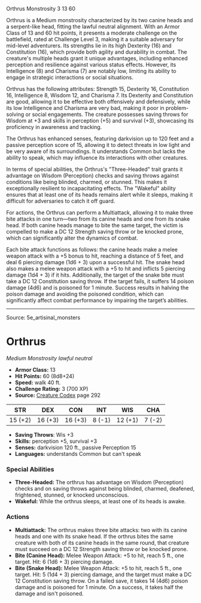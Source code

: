 <MonsterName/>Orthrus</MonsterName>
<CreatureType/>Monstrosity</CreatureType>
<CR/>3</CR>
<AC/>13</AC>
<HP/>60</HP>
<summary>Orthrus is a Medium monstrosity characterized by its two canine heads and a serpent-like head, fitting the lawful neutral alignment. With an Armor Class of 13 and 60 hit points, it presents a moderate challenge on the battlefield, rated at Challenge Level 3, making it a suitable adversary for mid-level adventurers. Its strengths lie in its high Dexterity (16) and Constitution (16), which provide both agility and durability in combat. The creature's multiple heads grant it unique advantages, including enhanced perception and resilience against various status effects. However, its Intelligence (8) and Charisma (7) are notably low, limiting its ability to engage in strategic interactions or social situations.</summary>

<detail>

Orthrus has the following attributes: Strength 15, Dexterity 16, Constitution 16, Intelligence 8, Wisdom 12, and Charisma 7. Its Dexterity and Constitution are good, allowing it to be effective both offensively and defensively, while its low Intelligence and Charisma are very bad, making it poor in problem-solving or social engagements. The creature possesses saving throws for Wisdom at +3 and skills in perception (+5) and survival (+3), showcasing its proficiency in awareness and tracking.

The Orthrus has enhanced senses, featuring darkvision up to 120 feet and a passive perception score of 15, allowing it to detect threats in low light and be very aware of its surroundings. It understands Common but lacks the ability to speak, which may influence its interactions with other creatures.

In terms of special abilities, the Orthrus's "Three-Headed" trait grants it advantage on Wisdom (Perception) checks and saving throws against conditions like being blinded, charmed, or stunned. This makes it exceptionally resilient to incapacitating effects. The "Wakeful" ability ensures that at least one of its heads remains alert while it sleeps, making it difficult for adversaries to catch it off guard.

For actions, the Orthrus can perform a Multiattack, allowing it to make three bite attacks in one turn—two from its canine heads and one from its snake head. If both canine heads manage to bite the same target, the victim is compelled to make a DC 12 Strength saving throw or be knocked prone, which can significantly alter the dynamics of combat.

Each bite attack functions as follows: the canine heads make a melee weapon attack with a +5 bonus to hit, reaching a distance of 5 feet, and deal 6 piercing damage (1d6 + 3) upon a successful hit. The snake head also makes a melee weapon attack with a +5 to hit and inflicts 5 piercing damage (1d4 + 3) if it hits. Additionally, the target of the snake bite must take a DC 12 Constitution saving throw. If the target fails, it suffers 14 poison damage (4d6) and is poisoned for 1 minute. Success results in halving the poison damage and avoiding the poisoned condition, which can significantly affect combat performance by impairing the target’s abilities.</detail>



---

Source: 5e_artisinal_monsters

# Orthrus

*Medium* *Monstrosity* *lawful neutral*

- **Armor Class:** 13
- **Hit Points:** 60 (8d8+24)
- **Speed:** walk 40 ft.
- **Challenge Rating:** 3 (700 XP)
- **Source:** [Creature Codex](https://koboldpress.com/kpstore/product/creature-codex-for-5th-edition-dnd) page 292

| STR | DEX | CON | INT | WIS | CHA |
| --- | --- | --- | --- | --- | --- |
| 15 (+2) | 16 (+3) | 16 (+3) | 8 (-1) | 12 (+1) | 7 (-2) |

- **Saving Throws**: Wis +3
- **Skills:** perception +5, survival +3
- **Senses:** darkvision 120 ft., passive Perception 15
- **Languages:** understands Common but can't speak

### Special Abilities

- **Three-Headed:** The orthrus has advantage on Wisdom (Perception) checks and on saving throws against being blinded, charmed, deafened, frightened, stunned, or knocked unconscious.
- **Wakeful:** While the orthrus sleeps, at least one of its heads is awake.

### Actions

- **Multiattack:** The orthrus makes three bite attacks: two with its canine heads and one with its snake head. If the orthrus bites the same creature with both of its canine heads in the same round, that creature must succeed on a DC 12 Strength saving throw or be knocked prone.
- **Bite (Canine Head):** Melee Weapon Attack: +5 to hit, reach 5 ft., one target. Hit: 6 (1d6 + 3) piercing damage.
- **Bite (Snake Head):** Melee Weapon Attack: +5 to hit, reach 5 ft., one target. Hit: 5 (1d4 + 3) piercing damage, and the target must make a DC 12 Constitution saving throw. On a failed save, it takes 14 (4d6) poison damage and is poisoned for 1 minute. On a success, it takes half the damage and isn't poisoned.




